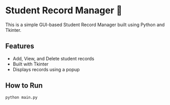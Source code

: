# Student Record Manager 📝

This is a simple GUI-based Student Record Manager built using Python and Tkinter.

## Features
- Add, View, and Delete student records
- Built with Tkinter
- Displays records using a popup

## How to Run
```bash
python main.py
